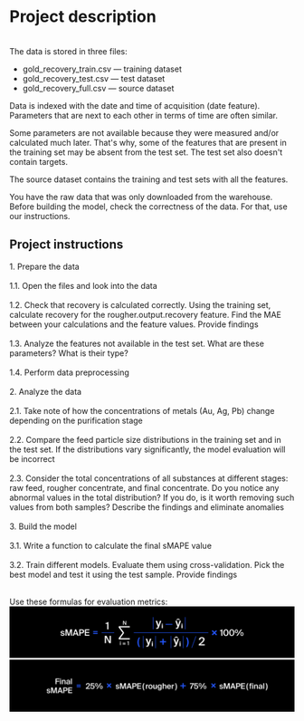 <h1>Project description</h1><br>
The data is stored in three files:
<ul><li>gold_recovery_train.csv — training dataset</li>
<li>gold_recovery_test.csv — test dataset</li>
<li>gold_recovery_full.csv — source dataset</ul></li>

Data is indexed with the date and time of acquisition (date feature). Parameters that are next to each other in terms of time are often similar.
  
Some parameters are not available because they were measured and/or calculated much later. That's why, some of the features that are present in the training set may be absent from the test set. The test set also doesn't contain targets.
  
The source dataset contains the training and test sets with all the features.
  
You have the raw data that was only downloaded from the warehouse. Before building the model, check the correctness of the data. For that, use our instructions.
  
<h2>Project instructions</h2>
1. Prepare the data<br><br>
1.1. Open the files and look into the data<br><br>
1.2. Check that recovery is calculated correctly. Using the training set, calculate recovery for the rougher.output.recovery feature. Find the MAE between your calculations and the feature values. Provide findings<br><br>
1.3. Analyze the features not available in the test set. What are these parameters? What is their type?<br><br>
1.4. Perform data preprocessing<br><br>
2. Analyze the data<br><br>
2.1. Take note of how the concentrations of metals (Au, Ag, Pb) change depending on the purification stage<br><br>
2.2. Compare the feed particle size distributions in the training set and in the test set. If the distributions vary significantly, the model evaluation will be incorrect<br><br>
2.3. Consider the total concentrations of all substances at different stages: raw feed, rougher concentrate, and final concentrate. Do you notice any abnormal values in the total distribution? If you do, is it worth removing such values from both samples? Describe the findings and eliminate anomalies<br><br>
3. Build the model<br><br>
3.1. Write a function to calculate the final sMAPE value<br><br>
3.2. Train different models. Evaluate them using cross-validation. Pick the best model and test it using the test sample. Provide findings<br><br>

Use these formulas for evaluation metrics:
<img src="https://github.com/UltraXman2022/DS-Integrated-Project-2/blob/main/smape_1576239058_1589899769.jpg"></img>
<img src="https://github.com/UltraXman2022/DS-Integrated-Project-2/blob/main/_smape_1_1589900649.jpg"></img>

